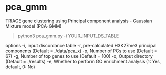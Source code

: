 # pca_gmm
TRIAGE gene clustering using Principal component analysis - Gaussian Mixture model (PCA-GMM)

> python3 pca_gmm.py -i YOUR_INPUT_DS_TABLE 

options
-i, input discordance table
-r, pre-calculated H3K27me3 principal components (Default = ./data/pca_x)
-p, Number of PCs to use (Default = 67)
-g, Number of top genes to use (Default = 100)
-o, Output directory (Default = ./results)
-e, Whether to perform GO enrichment analysis (1: Yes, default, 0: No)
